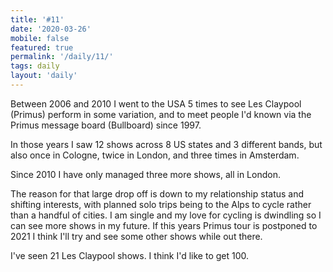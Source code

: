 ```yaml
---
title: '#11'
date: '2020-03-26'
mobile: false
featured: true
permalink: '/daily/11/'
tags: daily
layout: 'daily'
---
```


Between 2006 and 2010 I went to the USA 5 times to see Les Claypool (Primus) perform in some variation, and to meet people I'd known via the Primus message board (Bullboard) since 1997.

In those years I saw 12 shows across 8 US states and 3 different bands, but also once in Cologne, twice in London, and three times in Amsterdam.

Since 2010 I have only managed three more shows, all in London.

The reason for that large drop off is down to my relationship status and shifting interests, with planned solo trips being to the Alps to cycle rather than a handful of cities. I am single and my love for cycling is dwindling so I can see more shows in my future. If this years Primus tour is postponed to 2021 I think I'll try and see some other shows while out there.

I've seen 21 Les Claypool shows. I think I'd like to get 100.
